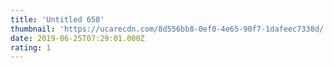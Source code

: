 ```yaml
---
title: 'Untitled 650'
thumbnail: 'https://ucarecdn.com/8d556bb8-0ef0-4e65-90f7-1dafeec7338d/'
date: 2019-06-25T07:29:01.000Z
rating: 1
---
```

